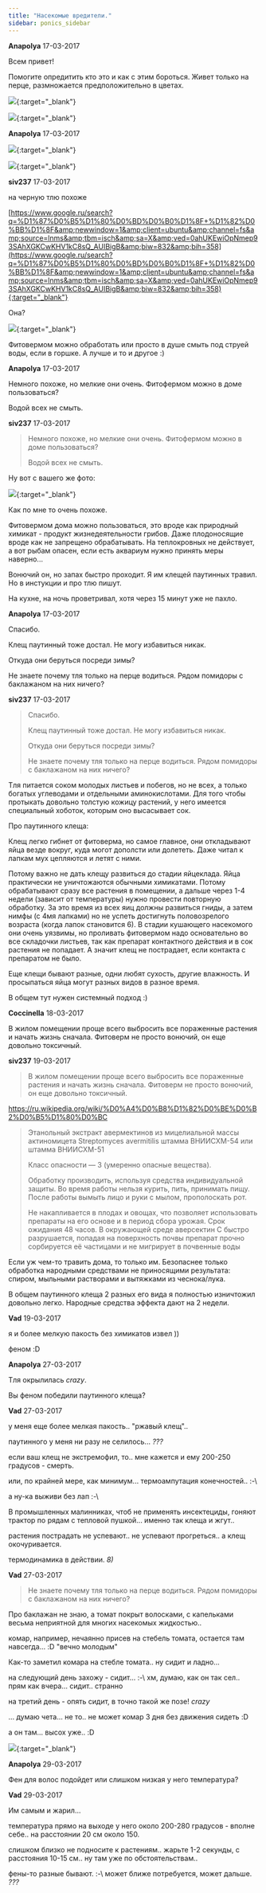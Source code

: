 ```yaml
---
title: "Насекомые вредители."
sidebar: ponics_sidebar
---
```


**Anapolya** 17-03-2017

Всем привет!

Помогите опредитить кто это и как с этим бороться. Живет только на перце, размножается предположительно в цветах.

[![](/imagehost2/thumbs/20170317123503.jpg)](https://t.me/ponics_ru_files/18330){:target="_blank"}

[![](/imagehost2/thumbs/20170317123448.jpg)](https://t.me/ponics_ru_files/18331){:target="_blank"}


**Anapolya** 17-03-2017

[![](/imagehost2/thumbs/20170317123433.jpg)](https://t.me/ponics_ru_files/18332){:target="_blank"}

[![](/imagehost2/thumbs/20170317123413.jpg)](https://t.me/ponics_ru_files/18333){:target="_blank"}


**siv237** 17-03-2017

на черную тлю похоже

[https://www.google.ru/search?q=%D1%87%D0%B5%D1%80%D0%BD%D0%B0%D1%8F+%D1%82%D0%BB%D1%8F&amp;newwindow=1&amp;client=ubuntu&amp;channel=fs&amp;source=lnms&amp;tbm=isch&amp;sa=X&amp;ved=0ahUKEwiOpNmep93SAhXGKCwKHV1kC8sQ_AUIBigB&amp;biw=832&amp;bih=358](https://www.google.ru/search?q=%D1%87%D0%B5%D1%80%D0%BD%D0%B0%D1%8F+%D1%82%D0%BB%D1%8F&amp;newwindow=1&amp;client=ubuntu&amp;channel=fs&amp;source=lnms&amp;tbm=isch&amp;sa=X&amp;ved=0ahUKEwiOpNmep93SAhXGKCwKHV1kC8sQ_AUIBigB&amp;biw=832&amp;bih=358){:target="_blank"}

Она?

[![](/imagehost2/thumbs/1274798037chernayatlya1.jpg)](https://t.me/ponics_ru_files/18334){:target="_blank"}

Фитовермом можно обработать или просто в душе смыть под струей воды, если в горшке. А лучше и то и другое :)


**Anapolya** 17-03-2017

Немного похоже, но мелкие они очень. Фитофермом можно в доме пользоваться?

Водой всех не смыть.


**siv237** 17-03-2017

> Немного похоже, но мелкие они очень. Фитофермом можно в доме пользоваться?
> 
> Водой всех не смыть.

Ну вот с вашего же фото:

[![](/imagehost2/thumbs/20170317204625.png)](https://t.me/ponics_ru_files/18335){:target="_blank"}

Как по мне то очень похоже.

Фитовермом дома можно пользоваться, это вроде как природный химикат - продукт жизнедеятельности грибов. Даже плодоносящие вроде как не запрещено обрабатывать. На теплокровных не действует, а вот рыбам опасен, если есть аквариум нужно принять меры наверно...

Вонючий он, но запах быстро проходит. Я им клещей паутинных травил. Но в инстукции и про тлю пишут. 

На кухне, на ночь проветривал, хотя через 15 минут уже не пахло. 


**Anapolya** 17-03-2017

Спасибо.

Клещ паутинный тоже достал. Не могу избавиться никак. 

Откуда они беруться посреди зимы?

Не знаете почему тля только на перце водиться. Рядом помидоры с баклажаном на них ничего?


**siv237** 17-03-2017

> Спасибо.
> 
> Клещ паутинный тоже достал. Не могу избавиться никак. 
> 
> Откуда они беруться посреди зимы?
> 
> Не знаете почему тля только на перце водиться. Рядом помидоры с баклажаном на них ничего?

Тля питается соком молодых листьев и побегов, но не всех, а только богатых углеводами и отдельными аминокислотами. Для того чтобы протыкать довольно толстую кожицу растений, у него имеется специальный хоботок, которым оно высасывает сок.

Про паутинного клеща:

Клещ легко гибнет от фитоверма, но самое главное, они откладывают яйца везде вокруг, куда могот дополсти или долететь. Даже читал к лапкам мух цепляются и летят с ними.

Потому важно не дать клещу развиться до стадии яйцеклада. Яйца практически не уничтожаются обычными химикатами. Потому обрабатывают сразу все растения в помещении, а дальше через 1-4 недели (зависит от температуры) нужно провести повторную обработку. За это время из всех яиц должны развиться гниды, а затем нимфы (с 4мя лапками) но не успеть достигнуть половозрелого возраста (когда лапок становится 6). В стадии кушающего насекомого они очень уязвимы, но проливать фитовермом надо основательно во все складочки листьев, так как препарат контактного действия и в сок растения не попадает. А значит клещ не пострадает, если контакта с препаратом не было.

Еще клещи бывают разные, одни любят сухость, другие влажность. И просыпаться яйца могут разных видов в разное время.

В общем тут нужен системный подход :)


**Coccinella** 18-03-2017

В жилом помещении проще всего выбросить все пораженные растения и начать жизнь сначала. Фитоверм не просто вонючий, он еще довольно токсичный.


**siv237** 19-03-2017

> В жилом помещении проще всего выбросить все пораженные растения и начать жизнь сначала. Фитоверм не просто вонючий, он еще довольно токсичный.

https://ru.wikipedia.org/wiki/%D0%A4%D0%B8%D1%82%D0%BE%D0%B2%D0%B5%D1%80%D0%BC

> Этанольный экстракт авермектинов из мицелиальной массы актиномицета Streptomyces avermitilis штамма ВНИИСХМ-54 или штамма ВНИИСХМ-51
> 
> Класс опасности — 3 (умеренно опасные вещества).
> 
> Обработку производить, используя средства индивидуальной защиты. Во время работы нельзя курить, пить, принимать пищу. После работы вымыть лицо и руки с мылом, прополоскать рот.
> 
> Не накапливается в плодах и овощах, что позволяет использовать препараты на его основе и в период сбора урожая. Срок ожидания 48 часов. В окружающей среде аверсектин С быстро разрушается, попадая на поверхность почвы препарат прочно сорбируется её частицами и не мигрирует в почвенные воды

Если уж чем-то травить дома, то только им. Безопаснее только обработка народными средствами не приносящими результата: спиром, мыльными растворами и вытяжками из чеснока/лука.

В общем паутинного клеща 2 разных его вида я полностью изничтожил довольно легко. Народные средства эффекта дают на 2 недели.


**Vad** 19-03-2017

я и более мелкую пакость без химикатов извел ))

феном :D


**Anapolya** 27-03-2017

Тля окрылилась *crazy*. 

Вы феном победили паутинного клеща?


**Vad** 27-03-2017

у меня еще более мелкая пакость.. "ржавый клещ"..

паутинного у меня ни разу не селилось... *???*

если ваш клещ не экстремофил, то.. мне кажется и ему 200-250 градусов - смерть.

или, по крайней мере, как минимум... термоампутация конечностей.. :-\

а ну-ка выживи без лап :-\

В промышленных малинниках, чтоб не применять инсектециды, гоняют трактор по рядам с тепловой пушкой... именно так клеща и жгут.. 

растения пострадать не успевают.. не успевают прогреться.. а клещ окочуривается.

термодинамика в действии. *8)*


**Vad** 27-03-2017

> Не знаете почему тля только на перце водиться. Рядом помидоры с баклажаном на них ничего?

Про баклажан не знаю, а томат покрыт волосками, с капельками весьма неприятной для многих насекомых жидкостью..

комар, например, нечаянно присев на стебель томата, остается там навсегда... :D "вечно молодым"

Как-то заметил комара на стебле томата.. ну сидит и ладно...

на следующий день захожу - сидит... :-\ хм, думаю, как он так сел.. прям как вчера... сидит.. странно

на третий день - опять сидит, в точно такой же позе! *crazy*

... думаю чета... не то.. не может комар 3 дня без движения сидеть :D

а он там... высох уже.. :D

[![](/imagehost2/thumbs/dscn8750.jpg)](https://t.me/ponics_ru_files/18336){:target="_blank"}


**Anapolya** 29-03-2017

Фен для волос подойдет или слишком низкая у него температура?


**Vad** 29-03-2017

Им самым и жарил...

температура прямо на выходе у него около 200-280 градусов - вполне себе.. на расстоянии 20 см около 150.

слишком близко не подносите к растениям.. жарьте 1-2 секунды, с расстояния 10-15 см.. ну там уже по обстоятельствам..

фены-то разные бывают. :-\ может ближе потребуется, может дальше. *???*


